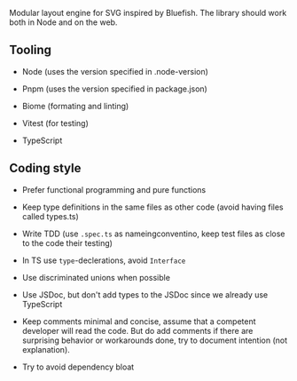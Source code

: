 Modular layout engine for SVG inspired by Bluefish.
The library should work both in Node and on the web.

## Tooling

- Node (uses the version specified in .node-version)

- Pnpm (uses the version specified in package.json)

- Biome (formating and linting)

- Vitest (for testing)

- TypeScript

## Coding style

- Prefer functional programming and pure functions

- Keep type definitions in the same files as other code (avoid having files called types.ts)

- Write TDD (use `.spec.ts` as nameingconventino, keep test files as close to the code their testing)

- In TS use `type`-declerations, avoid `Interface`

- Use discriminated unions when possible

- Use JSDoc, but don't add types to the JSDoc since we already use TypeScript

- Keep comments minimal and concise, assume that a competent developer will read the code. But do add comments if there are surprising behavior or workarounds done, try to document intention (not explanation).

- Try to avoid dependency bloat
